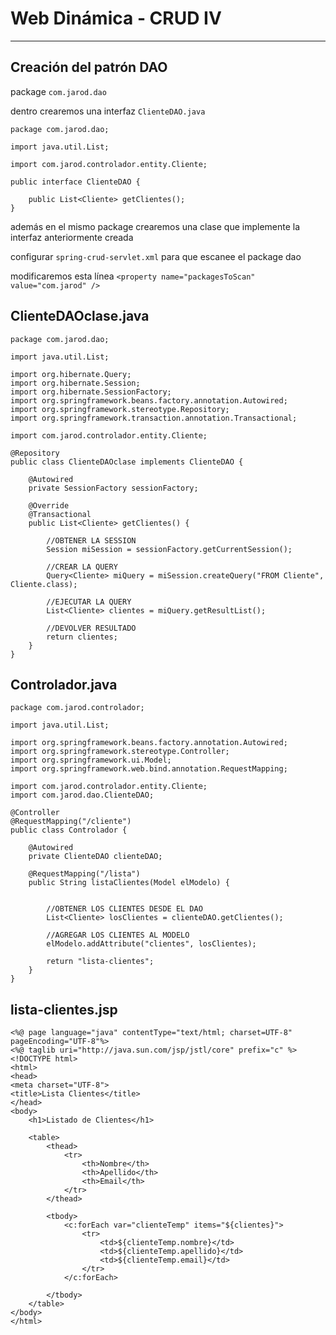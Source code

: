 # Web Dinámica - CRUD IV

---

## Creación del patrón DAO

package `com.jarod.dao`

dentro crearemos una interfaz `ClienteDAO.java`

    package com.jarod.dao;

    import java.util.List;

    import com.jarod.controlador.entity.Cliente;

    public interface ClienteDAO {

        public List<Cliente> getClientes();
    }

además en el mismo package crearemos una clase que implemente la interfaz anteriormente creada

configurar `spring-crud-servlet.xml` para que escanee el package dao

modificaremos esta línea `<property name="packagesToScan" value="com.jarod" />`

## ClienteDAOclase.java

    package com.jarod.dao;

    import java.util.List;

    import org.hibernate.Query;
    import org.hibernate.Session;
    import org.hibernate.SessionFactory;
    import org.springframework.beans.factory.annotation.Autowired;
    import org.springframework.stereotype.Repository;
    import org.springframework.transaction.annotation.Transactional;

    import com.jarod.controlador.entity.Cliente;

    @Repository
    public class ClienteDAOclase implements ClienteDAO {
        
        @Autowired
        private SessionFactory sessionFactory;

        @Override
        @Transactional
        public List<Cliente> getClientes() {
            
            //OBTENER LA SESSION
            Session miSession = sessionFactory.getCurrentSession();
            
            //CREAR LA QUERY
            Query<Cliente> miQuery = miSession.createQuery("FROM Cliente", Cliente.class);
            
            //EJECUTAR LA QUERY
            List<Cliente> clientes = miQuery.getResultList();
            
            //DEVOLVER RESULTADO
            return clientes;
        }
    }

## Controlador.java

    package com.jarod.controlador;

    import java.util.List;

    import org.springframework.beans.factory.annotation.Autowired;
    import org.springframework.stereotype.Controller;
    import org.springframework.ui.Model;
    import org.springframework.web.bind.annotation.RequestMapping;

    import com.jarod.controlador.entity.Cliente;
    import com.jarod.dao.ClienteDAO;

    @Controller
    @RequestMapping("/cliente")
    public class Controlador {

        @Autowired
        private ClienteDAO clienteDAO;
        
        @RequestMapping("/lista")
        public String listaClientes(Model elModelo) {
            
            
            //OBTENER LOS CLIENTES DESDE EL DAO
            List<Cliente> losClientes = clienteDAO.getClientes();
            
            //AGREGAR LOS CLIENTES AL MODELO
            elModelo.addAttribute("clientes", losClientes);
            
            return "lista-clientes";
        }
    }

## lista-clientes.jsp

    <%@ page language="java" contentType="text/html; charset=UTF-8" pageEncoding="UTF-8"%>
    <%@ taglib uri="http://java.sun.com/jsp/jstl/core" prefix="c" %>
    <!DOCTYPE html>
    <html>
    <head>
    <meta charset="UTF-8">
    <title>Lista Clientes</title>
    </head>
    <body>
        <h1>Listado de Clientes</h1>
        
        <table>
            <thead>
                <tr>
                    <th>Nombre</th>
                    <th>Apellido</th>
                    <th>Email</th>
                </tr>
            </thead>
            
            <tbody>
                <c:forEach var="clienteTemp" items="${clientes}">
                    <tr>
                        <td>${clienteTemp.nombre}</td>
                        <td>${clienteTemp.apellido}</td>
                        <td>${clienteTemp.email}</td>
                    </tr>
                </c:forEach>
            
            </tbody>
        </table>
    </body>
    </html>